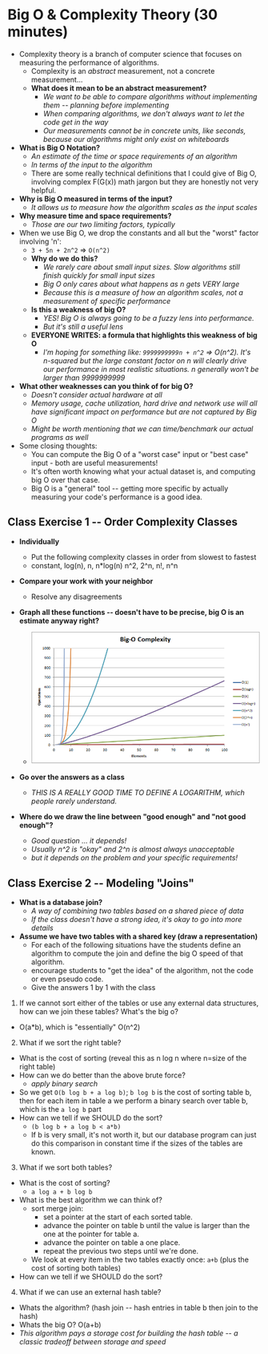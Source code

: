 # Big O & Complexity Theory (30 minutes)

* Complexity theory is a branch of computer science that focuses on measuring the performance of algorithms.
  * Complexity is an *abstract* measurement, not a concrete measurement...
  * __What does it mean to be an abstract measurement?__
    * *We want to be able to compare algorithms without implementing them -- planning before implementing*
    * *When comparing algorithms, we don't always want to let the code get in the way*
    * *Our measurements cannot be in concrete units, like seconds, because our algorithms might only exist on whiteboards*
* __What is Big O Notation?__
  * *An estimate of the time or space requirements of an algorithm*
  * *In terms of the input to the algorithm*
  * There are some really technical definitions that I could give of Big O, involving complex F(G(x)) math jargon but they are honestly not very helpful.
* __Why is Big O measured in terms of the input?__
  * *It allows us to measure how the algorithm scales as the input scales*
* __Why measure time and space requirements?__
  * *Those are our two limiting factors, typically*
* When we use Big O, we drop the constants and all but the "worst" factor involving 'n':
  * `3 + 5n + 2n^2` => `O(n^2)`
  * __Why do we do this?__
    * *We rarely care about small input sizes. Slow algorithms still finish quickly for small input sizes*
    * *Big O only cares about what happens as n gets VERY large*
    * *Because this is a measure of how an algorithm scales, not a measurement of specific performance*
  * __Is this a weakness of big O?__
    * *YES! Big O is always going to be a fuzzy lens into performance.*
    * *But it's still a useful lens*
  * __EVERYONE WRITES: a formula that highlights this weakness of big O__
    * *I'm hoping for something like: `9999999999n + n^2` => O(n^2). It's n-squared but the large constant factor on n will clearly drive our performance in most realistic situations. n generally won't be larger than 9999999999*
* __What other weaknesses can you think of for big O?__
  * *Doesn't consider actual hardware at all*
  * *Memory usage, cache utilization, hard drive and network use will all have significant impact on performance but are not captured by Big O*
  * *Might be worth mentioning that we can time/benchmark our actual programs as well*
* Some closing thoughts:
  * You can compute the Big O of a "worst case" input or "best case" input - both are useful measurements!
  * It's often worth knowing what your actual dataset is, and computing big O over that case.
  * Big O is a "general" tool -- getting more specific by actually measuring your code's performance is a good idea.

## Class Exercise 1 -- Order Complexity Classes

* __Individually__
  * Put the following complexity classes in order from slowest to fastest
  * constant, log(n), n, n*log(n) n^2, 2^n, n!, n^n
* __Compare your work with your neighbor__
  * Resolve any disagreements
* __Graph all these functions -- doesn't have to be precise, big O is an estimate anyway right?__
  * ![big o graph](big-o-graph.png)

* __Go over the answers as a class__
  * *THIS IS A REALLY GOOD TIME TO DEFINE A LOGARITHM, which people rarely understand.*
* __Where do we draw the line between "good enough" and "not good enough"?__
  * *Good question ... it depends!*
  * *Usually n^2 is "okay" and 2^n is almost always unacceptable*
  * *but it depends on the problem and your specific requirements!*

## Class Exercise 2 -- Modeling "Joins"

* __What is a database join?__
  * *A way of combining two tables based on a shared piece of data*
  * *If the class doesn't have a strong idea, it's okay to go into more details*
* __Assume we have two tables with a shared key (draw a representation)__
  * For each of the following situations have the students define an algorithm to compute the join and define the big O speed of that algorithm.
  * encourage students to "get the idea" of the algorithm, not the code or even pseudo code.
  * Give the answers 1 by 1 with the class

1. If we cannot sort either of the tables or use any external data structures, how can we join these tables? What's the big o?
  * O(a*b), which is "essentially" O(n^2)
2. What if we sort the right table?
  * What is the cost of sorting (reveal this as n log n where n=size of the right table)
  * How can we do better than the above brute force?
    * *apply binary search*
  * So we get `O(b log b + a log b)`; `b log b` is the cost of sorting table b, then for each item in table a we perform a binary search over table b, which is the `a log b` part
  * How can we tell if we SHOULD do the sort?
    * `(b log b + a log b < a*b)`
    * If b is very small, it's not worth it, but our database program can just do this comparison in constant time if the sizes of the tables are known.
3. What if we sort both tables?
  * What is the cost of sorting?
    * `a log a + b log b`
  * What is the best algorithm we can think of?
    * sort merge join:
      * set a pointer at the start of each sorted table.
      * advance the pointer on table b until the value is larger than the one at the pointer for table a.
      * advance the pointer on table a one place.
      * repeat the previous two steps until we're done.
    * We look at every item in the two tables exactly once: `a+b` (plus the cost of sorting both tables)
  * How can we tell if we SHOULD do the sort?
4. What if we can use an external hash table?
  * Whats the algorithm? (hash join -- hash entries in table b then join to the hash)
  * Whats the big O? O(a+b)
  * *This algorithm pays a storage cost for building the hash table -- a classic tradeoff between storage and speed*